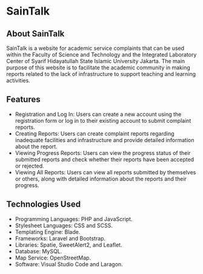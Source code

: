 # SainTalk

## About SainTalk

SainTalk is a website for academic service complaints that can be used within the Faculty of Science and Technology and the Integrated Laboratory Center of Syarif Hidayatullah State Islamic University Jakarta. The main purpose of this website is to facilitate the academic community in making reports related to the lack of infrastructure to support teaching and learning activities.

## Features

-   Registration and Log In: Users can create a new account using the registration form or log in to their existing account to submit complaint reports.
-   Creating Reports: Users can create complaint reports regarding inadequate facilities and infrastructure and provide detailed information about the report.
-   Viewing Progress Reports: Users can view the progress status of their submitted reports and check whether their reports have been accepted or rejected.
-   Viewing All Reports: Users can view all reports submitted by themselves or others, along with detailed information about the reports and their progress.

## Technologies Used

-   Programming Languages: PHP and JavaScript.
-   Stylesheet Languages: CSS and SCSS.
-   Templating Engine: Blade.
-   Frameworks: Laravel and Bootstrap.
-   Libraries: Spatie, SweetAlert2, and Leaflet.
-   Database: MySQL.
-   Map Service: OpenStreetMap.
-   Software: Visual Studio Code and Laragon.
